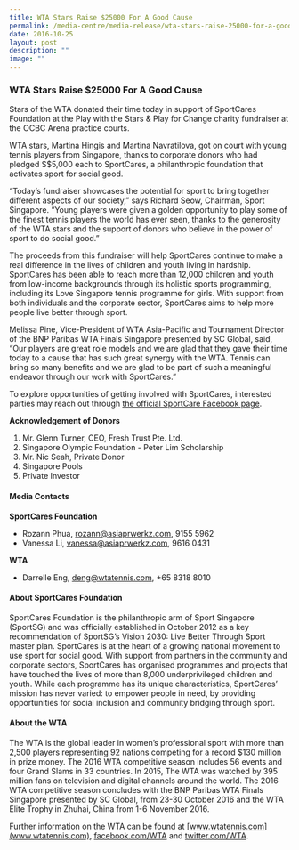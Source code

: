 ```yaml
---
title: WTA Stars Raise $25000 For A Good Cause
permalink: /media-centre/media-release/wta-stars-raise-25000-for-a-good-cause/
date: 2016-10-25
layout: post
description: ""
image: ""
---
```

### **WTA Stars Raise $25000 For A Good Cause**
Stars of the WTA donated their time today in support of SportCares Foundation at the Play with the Stars & Play for Change charity fundraiser at the OCBC Arena practice courts.  
  
WTA stars, Martina Hingis and Martina Navratilova, got on court with young tennis players from Singapore, thanks to corporate donors who had pledged S$5,000 each to SportCares, a philanthropic foundation that activates sport for social good.  
  
“Today’s fundraiser showcases the potential for sport to bring together different aspects of our society,” says Richard Seow, Chairman, Sport Singapore. “Young players were given a golden opportunity to play some of the finest tennis players the world has ever seen, thanks to the generosity of the WTA stars and the support of donors who believe in the power of sport to do social good.”  
  
The proceeds from this fundraiser will help SportCares continue to make a real difference in the lives of children and youth living in hardship. SportCares has been able to reach more than 12,000 children and youth from low-income backgrounds through its holistic sports programming, including its Love Singapore tennis programme for girls. With support from both individuals and the corporate sector, SportCares aims to help more people live better through sport.  
  
Melissa Pine, Vice-President of WTA Asia-Pacific and Tournament Director of the BNP Paribas WTA Finals Singapore presented by SC Global, said, “Our players are great role models and we are glad that they gave their time today to a cause that has such great synergy with the WTA. Tennis can bring so many benefits and we are glad to be part of such a meaningful endeavor through our work with SportCares.”  
  
To explore opportunities of getting involved with SportCares, interested parties may reach out through [the official SportCare Facebook page](www.facebook.com/SportCaresSG).
  
**Acknowledgement of Donors**
  
1. Mr. Glenn Turner, CEO, Fresh Trust Pte. Ltd.   
2. Singapore Olympic Foundation - Peter Lim Scholarship  
3. Mr. Nic Seah, Private Donor  
4. Singapore Pools  
5. Private Investor  

  
#### **Media Contacts**
  
**SportCares Foundation**

* Rozann Phua, rozann@asiaprwerkz.com, 9155 5962  
* Vanessa Li, vanessa@asiaprwerkz.com, 9616 0431  
  
**WTA**
* Darrelle Eng, deng@wtatennis.com, +65 8318 8010  
  
  
#### **About SportCares Foundation**
SportCares Foundation is the philanthropic arm of Sport Singapore (SportSG) and was officially established in October 2012 as a key recommendation of SportSG’s Vision 2030: Live Better Through Sport master plan. SportCares is at the heart of a growing national movement to use sport for social good. With support from partners in the community and corporate sectors, SportCares has organised programmes and projects that have touched the lives of more than 8,000 underprivileged children and youth. While each programme has its unique characteristics, SportCares’ mission has never varied: to empower people in need, by providing opportunities for social inclusion and community bridging through sport.  
  
#### **About the WTA**
The WTA is the global leader in women’s professional sport with more than 2,500 players representing 92 nations competing for a record $130 million in prize money. The 2016 WTA competitive season includes 56 events and four Grand Slams in 33 countries. In 2015, The WTA was watched by 395 million fans on television and digital channels around the world. The 2016 WTA competitive season concludes with the BNP Paribas WTA Finals Singapore presented by SC Global, from 23-30 October 2016 and the WTA Elite Trophy in Zhuhai, China from 1-6 November 2016. 

Further information on the WTA can be found at [www.wtatennis.com](www.wtatennis.com), [facebook.com/WTA](facebook.com/WTA) and [twitter.com/WTA](twitter.com/WTA).